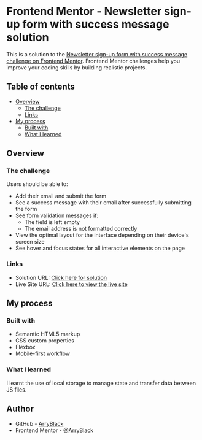 # Frontend Mentor - Newsletter sign-up form with success message solution

This is a solution to the [Newsletter sign-up form with success message challenge on Frontend Mentor](https://www.frontendmentor.io/challenges/newsletter-signup-form-with-success-message-3FC1AZbNrv). Frontend Mentor challenges help you improve your coding skills by building realistic projects.

## Table of contents

-   [Overview](#overview)
    -   [The challenge](#the-challenge)
    -   [Links](#links)
-   [My process](#my-process)
    -   [Built with](#built-with)
    -   [What I learned](#what-i-learned)

## Overview

### The challenge

Users should be able to:

-   Add their email and submit the form
-   See a success message with their email after successfully submitting the form
-   See form validation messages if:
    -   The field is left empty
    -   The email address is not formatted correctly
-   View the optimal layout for the interface depending on their device's screen size
-   See hover and focus states for all interactive elements on the page

### Links

-   Solution URL: [Click here for solution](https://github.com/ArryBlack/Newsletter-Signup-with-vanilla-css-and-js-for-frontend-mentor)
-   Live Site URL: [Click here to view the live site](https://arryblack.github.io/Newsletter-Signup-with-vanilla-css-and-js-for-frontend-mentor/)

## My process

### Built with

-   Semantic HTML5 markup
-   CSS custom properties
-   Flexbox
-   Mobile-first workflow

### What I learned

I learnt the use of local storage to manage state and transfer data between JS files.

## Author

-   GitHub - [ArryBlack](https://github.com/ArryBlack)
-   Frontend Mentor - [@ArryBlack](https://www.frontendmentor.io/profile/ArryBlack)
